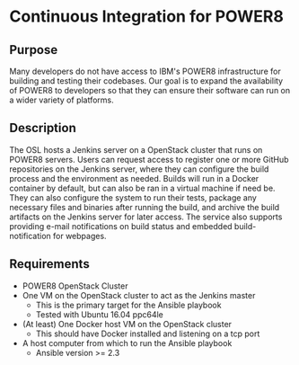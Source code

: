 # Continuous Integration for POWER8

## Purpose

Many developers do not have access to IBM's POWER8 infrastructure for building and testing their codebases. Our goal is to expand the availability of POWER8 to developers so that they can ensure their software can run on a wider variety of platforms.

## Description

The OSL hosts a Jenkins server on a OpenStack cluster that runs on POWER8 servers. Users can request access to register one or more GitHub repositories on the Jenkins server, where they can configure the build process and the environment as needed. Builds will run in a Docker container by default, but can also be ran in a virtual machine if need be. They can also configure the system to run their tests, package any necessary files and binaries after running the build, and archive the build artifacts on the Jenkins server for later access. The service also supports providing e-mail notifications on build status and embedded build-notification for webpages. 

## Requirements

* POWER8 OpenStack Cluster  
* One VM on the OpenStack cluster to act as the Jenkins master
  * This is the primary target for the Ansible playbook
  * Tested with Ubuntu 16.04 ppc64le  
* (At least) One Docker host VM on the OpenStack cluster
  * This should have Docker installed and listening on a tcp port
* A host computer from which to run the Ansible playbook
  * Ansible version >= 2.3
